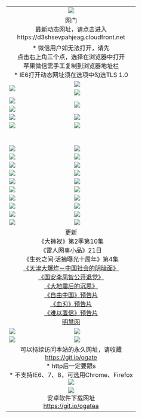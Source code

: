 ﻿<table>
  <tr></tr>
  <tr><td colspan=2 align=center><img src="https://cloud.githubusercontent.com/assets/11880933/13434984/f430fae2-e012-11e5-814f-c2df1e82b247.jpg" /></td></tr>
  <tr><td colspan=2 align=center>网门<br>最新动态网址，请点击进入
<br>https://d3shsevpahjeag.cloudfront.net
    </td>
  </tr>
  <tr>
    <td colspan=2 align=center>* 微信用户如无法打开，请先<br>点击右上角三个点，选择在浏览器中打开<br>苹果微信需手工复制到浏览器地址栏
    <br>* IE6打开动态网址须在选项中勾选TLS 1.0</td>
  </tr>
  <tr>
    <td rowspan=2><a href="https://d3shsevpahjeag.cloudfront.net/ogUP.aspx?name=11DKC.mp4&list=11DKC" target="_blank"><img src="https://d3shsevpahjeag.cloudfront.net/Up/11DKC1.jpg" /></a></td> 
    <td><div><a href="https://d3shsevpahjeag.cloudfront.net/ogUP.aspx?name=LRWS.mp4&list=LRWS" target="_blank"><img src="https://d3shsevpahjeag.cloudfront.net/Up/LRWS.jpg" /></a></td>
   </tr>
  <tr>
    <td><a href="https://d3shsevpahjeag.cloudfront.net/ogNiceVedio.aspx" target="_blank"><img src="https://d3shsevpahjeag.cloudfront.net/Up/11TGKDY.jpg" /></a></td>
  </tr>
  <tr>
    <td><a href="https://d3shsevpahjeag.cloudfront.net/ogUP.aspx?name=JQR.mp4&count=2" target="_blank"><img src="https://d3shsevpahjeag.cloudfront.net/Up/JQR.jpg" /></a></td>   
    <td rowspan=2><a href="https://d3shsevpahjeag.cloudfront.net/ogUP.aspx?name=JP.mp4&count=9" target="_blank"><img src="https://d3shsevpahjeag.cloudfront.net/Up/JP.jpg" /></td>
  </tr>
  <tr>
    <td><a href="https://d3shsevpahjeag.cloudfront.net/ogUP.aspx?name=WH.mp4" target="_blank"><img src="https://d3shsevpahjeag.cloudfront.net/Up/WH.jpg" /></a></td>
  </tr>
  <tr>
    <td><a href="https://d3shsevpahjeag.cloudfront.net/ogUP.aspx?name=SSZJ.mp4&list=SSZJ" target="_blank"><img src="https://d3shsevpahjeag.cloudfront.net/Up/SSZJ.jpg" /></a></td>
    <td><a href="https://d3shsevpahjeag.cloudfront.net/ogUP.aspx?name=1XQK.mp4&count=13" target="_blank"><img src="https://d3shsevpahjeag.cloudfront.net/Up/1XQK.jpg" /></a</td>
  </tr>
  <tr>
    <td><a href="https://d3shsevpahjeag.cloudfront.net/ogUP.aspx?name=ZY.mp4&count=2015:16" target="_blank"><img src="https://d3shsevpahjeag.cloudfront.net/Up/ZY.jpg" /></a</td>
    <td><a href="https://d3shsevpahjeag.cloudfront.net/ogUP.aspx?name=XTFY.mp4&count=B:2,A:24" target="_blank"><img src="https://d3shsevpahjeag.cloudfront.net/Up/XTFY.jpg" /></a></td>
  </tr>
  <!--tr>
    <td><a href="https://d3shsevpahjeag.cloudfront.net/ogUP.aspx?name=1LYF.mp4&count=2" target="_blank"><img src="https://cloud.githubusercontent.com/assets/11880933/13720279/6f16eb48-e83f-11e5-9556-90e9d1e24d09.jpg" /></a></td>
    <td><a href="https://d3shsevpahjeag.cloudfront.net/ogUP.aspx?name=1ZGC.mp4&count=6" target="_blank"><img src="https://cloud.githubusercontent.com/assets/11880933/13720281/7e0c9044-e83f-11e5-915d-d63d593fef21.jpg" /></a></td>
  </tr>
  <tr>
    <td><a href="https://d3shsevpahjeag.cloudfront.net/ogUP.aspx?name=1ZKM.mp4&count=3&current=3" target="_blank"><img src="https://cloud.githubusercontent.com/assets/11880933/13720283/858f1954-e83f-11e5-800b-94708d4ce09e.jpg" /></a></td>  
    <td><a href="https://d3shsevpahjeag.cloudfront.net/ogUP.aspx?name=1WWY.mp4&count=6&current=6" target="_blank"><img src="https://cloud.githubusercontent.com/assets/11880933/13720286/8fb0ffa6-e83f-11e5-8873-bfd1abd9ad97.jpg" /></a></td>
  </tr>
  <tr>
    <td><a href="https://d3shsevpahjeag.cloudfront.net/ogUP.aspx?name=10JGY.mp4&count=3" target="_blank"><img src="https://cloud.githubusercontent.com/assets/11880933/13720287/99e41986-e83f-11e5-9be2-70cc7ff44cf6.jpg" /></a></td>
    <td><a href="https://d3shsevpahjeag.cloudfront.net/ogUP.aspx?name=10CYS.mp4&count=2" target="_blank"><img src="https://cloud.githubusercontent.com/assets/11880933/13720292/a531a128-e83f-11e5-88ec-42f8d394e971.jpg" /></a></td>
  </tr-->
  <tr height="40">
  </tr>
  <tr>
    <td><a href="https://d3shsevpahjeag.cloudfront.net/ogUP.aspx?name=4SQQ.mp4&list=4SQQ" target="_blank"><img src="https://d3shsevpahjeag.cloudfront.net/Up/4SQQ0.jpg"/></a></td>
    <td><a href="https://d3shsevpahjeag.cloudfront.net/ogUP.aspx?name=4SHQ.mp4&list=4SHQ" target="_blank"><img src="https://d3shsevpahjeag.cloudfront.net/Up/4SHQ0.jpg"/></a></td>
  </tr>
  <tr>
    <td><a href="https://d3shsevpahjeag.cloudfront.net/ogUP.aspx?name=4SZG.mp4&list=4SZG" target="_blank"><img src="https://d3shsevpahjeag.cloudfront.net/Up/4SZG0.jpg"/></a></td>
    <td><a href="https://d3shsevpahjeag.cloudfront.net/ogUP.aspx?name=4SDJ.mp4&list=4SDJ" target="_blank"><img src="https://d3shsevpahjeag.cloudfront.net/Up/4SDJ0.jpg"/></a></td>
  </tr>
  <tr>
    <td><a href="https://d3shsevpahjeag.cloudfront.net/ogUP.aspx?name=4SGX.mp4&list=4SGX" target="_blank"><img src="https://d3shsevpahjeag.cloudfront.net/Up/4SGX0.jpg"/></a></td>
    <td><a href="https://d3shsevpahjeag.cloudfront.net/ogUP.aspx?name=4SHD.mp4&list=4SHD" target="_blank"><img src="https://d3shsevpahjeag.cloudfront.net/Up/4SHD0.jpg"/></a></td>
  </tr>
  <tr>
    <td><a href="https://d3shsevpahjeag.cloudfront.net/ogUP.aspx?name=4CTX.mp4&list=4CTX" target="_blank"><img src="https://d3shsevpahjeag.cloudfront.net/Up/4CTX0.jpg"/></a></td>
    <td><a href="https://d3shsevpahjeag.cloudfront.net/ogUP.aspx?name=4CWZ.mp4&list=4CWZ" target="_blank"><img src="https://d3shsevpahjeag.cloudfront.net/Up/4CWZ0.jpg"/></a></td>
  </tr>
  <tr>
    <td><a href="https://d3shsevpahjeag.cloudfront.net/onUP.aspx?name=https://d1qhweuvr3wm0g.cloudfront.net/" target="_blank"><img src="https://d3shsevpahjeag.cloudfront.net/Up/0DTW.jpg"/></a></td>
    <td><a href="https://d3shsevpahjeag.cloudfront.net/onUP.aspx?name=https://d240ns8up8earz.cloudfront.net/acenter/" target="_blank"><img src="https://d3shsevpahjeag.cloudfront.net/Up/0TDW.jpg" /></a></td>
  </tr>
  <tr>
    <td><a href="https://d3shsevpahjeag.cloudfront.net/onUP.aspx?name=https://d4508d6vomz2p.cloudfront.net/gb/nsc413.htm" target="_blank"><img src="https://d3shsevpahjeag.cloudfront.net/Up/0DJY.jpg" /></a></td>
    <td><a href="https://d3shsevpahjeag.cloudfront.net/onUP.aspx?name=https://d3bxwq7vzudb5l.cloudfront.net/xtr/gb/prog204.html" target="_blank"><img src="https://d3shsevpahjeag.cloudfront.net/Up/0XTR.jpg" /></a></td>
  </tr>
  <tr>
    <td><a href="https://d3shsevpahjeag.cloudfront.net/onUP.aspx?name=https://d3aj00iefsmfgc.cloudfront.net/" target="_blank"><img src="https://d3shsevpahjeag.cloudfront.net/Up/0MHW.jpg" /></a></td>
    <td><a href="https://d3shsevpahjeag.cloudfront.net/onUP.aspx?name=https://d1sbg9daat0zu5.cloudfront.net/" target="_blank"><img src="https://d3shsevpahjeag.cloudfront.net/Up/0ZJW.jpg" /></a></td>
  </tr>
  <tr>
    <td><a href="https://d3shsevpahjeag.cloudfront.net/ogUP.aspx?name=0FG.zip" target="_blank"><img src="https://d3shsevpahjeag.cloudfront.net/Up/0FG.jpg" /></a></td>
    <td><a href="https://d3shsevpahjeag.cloudfront.net/ogUP.aspx?name=0FGA.apk" target="_blank"><img src="https://d3shsevpahjeag.cloudfront.net/Up/0FGA.jpg" /></a></td>
  </tr>
  <tr>
    <td><a href="https://d3shsevpahjeag.cloudfront.net/ogUP.aspx?name=0U.zip" target="_blank"><img src="https://d3shsevpahjeag.cloudfront.net/Up/0U.jpg" /></a></td>
    <td><a href="https://d3shsevpahjeag.cloudfront.net/ogUP.aspx?name=0UA.apk" target="_blank"><img src="https://d3shsevpahjeag.cloudfront.net/Up/0UA.jpg" /></a></td>
  </tr>
  <tr>
    <td><a href="https://d3shsevpahjeag.cloudfront.net/ogUP.aspx?name=0iPPOTV.zip" target="_blank"><img src="https://d3shsevpahjeag.cloudfront.net/Up/0iPPOTV.jpg" /></a></td>
    <td><a href="https://d3shsevpahjeag.cloudfront.net/ogUP.aspx?name=0iNTD.apk" target="_blank"><img src="https://d3shsevpahjeag.cloudfront.net/Up/0iNTD.jpg" /></a></td>
  </tr>
  <tr>
    <td colspan=2 align=center>更新<br>
      《大裤衩》第2季第10集<br>
      《雷人网事小品》21日<br>
      《生死之间·活摘曝光十周年》第4集</a><br>
      <a href="https://d3shsevpahjeag.cloudfront.net/ogUP.aspx?name=4TJDBZ.mp4" target="_blank">《天津大爆炸－中国社会的阴暗面》</a><br>
      <a href="https://d3shsevpahjeag.cloudfront.net/ogUP.aspx?name=4LFZ.mp4" target="_blank">《国安李凤智公开退党》</a><br>
      <a href="https://d3shsevpahjeag.cloudfront.net/ogUP.aspx?name=4DDZHDCS.mp4" target="_blank">《大地震后的沉思》</a><br>
      <a href="https://d3shsevpahjeag.cloudfront.net/ogUP.aspx?name=11ZYZG0.mp4" target="_blank">《自由中国》预告片</a><br>
      <a href="https://d3shsevpahjeag.cloudfront.net/ogUP.aspx?name=11XR.mp4" target="_blank">《血刃》预告片</a><br>
      <a href="https://d3shsevpahjeag.cloudfront.net/ogUP.aspx?name=11NYZX.mp4&count=2" target="_blank">《难以置信》预告片</a><br>
      <a href="https://d3shsevpahjeag.cloudfront.net/onUP.aspx?name=https://www.minghui.org/" target="_blank">明慧网</a></td>
    </td>
  </tr>
  <tr>
    <td><a href="https://d3shsevpahjeag.cloudfront.net/ogNice.aspx" target="_blank"><img src="https://cloud.githubusercontent.com/assets/11880933/13720378/f84bb392-e841-11e5-8739-815049dd6ff8.jpg" /></a></td>
    <td><a href="https://d3shsevpahjeag.cloudfront.net/onCO.aspx?ob=600%E4%BA%8B%E7%89%A9&op=%E5%A2%9E%E5%88%A0%E6%94%B9&args=WH1~%23%E7%B1%BB%E5%9E%8B6%E6%96%B0%E9%97%BB%7c%23%E7%B1%BB%E5%9E%8B6%E8%AF%84%E8%AE%BA&mode=" target="_blank"><img src="https://cloud.githubusercontent.com/assets/11880933/13720380/04d76a16-e842-11e5-8833-e627daa88802.jpg" /></a></td> 
  </tr>
  <tr>
    <td><a href="https://d3shsevpahjeag.cloudfront.net/ogDY.aspx" target="_blank"><img src="https://cloud.githubusercontent.com/assets/11880933/13720384/11817090-e842-11e5-9571-7dc2f1af9f42.jpg" /></a></td>
    <td><a href="https://d3shsevpahjeag.cloudfront.net/ogST.aspx" target="_blank"><img src="https://cloud.githubusercontent.com/assets/11880933/13720385/1467ea3c-e842-11e5-86df-c96c9a556aaf.jpg" /></a></td> 
  </tr>
  <!--tr>
    <td colspan=2 align=center>
      <微信可扫描以下临时二维码<br/>https://bit.ly/1mBQHW8<br/><a href="https://d3shsevpahjeag.cloudfront.net/Up/0WMGDL3.png" target="_blank"><img src="https://d3shsevpahjeag.cloudfront.net/Up/0WMGD3.png"/></a>
  </tr-->
  <tr>
    <td colspan=2 align=center>可以持续访问本站的永久网址，请收藏<br/><a href="https://git.io/ogate" target="_blank">https://git.io/ogate</a><br/>* http后一定要跟s<br/>* 不支持IE6、7、8，可选用Chrome、Firefox<br/><a href="https://d3shsevpahjeag.cloudfront.net/Up/0WMGDL2.png" target="_blank"><img src="https://d3shsevpahjeag.cloudfront.net/Up/0WMGD2.png"/></a></td>
  </tr>
  <tr>
    <td colspan=2 align=center><a href="https://d3shsevpahjeag.cloudfront.net/ogUP.aspx?name=0oGate.apk" target="_blank"><img src="https://cloud.githubusercontent.com/assets/11880933/13720399/75e143ee-e842-11e5-9f0a-1421f423c80f.jpg" /></a><br>安卓软件下载网址<br><a href="https://git.io/ogatea">https://git.io/ogatea</a></td>
  </tr>
  <!--tr>
    <td colspan=2 align=center>可能失效的动态网址
    </td>
  </tr-->
</table>
